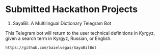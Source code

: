 # Submitted Hackathon Projects

1. SayaBil: A Multilingual Dictionary Telegram Bot

This Telegram bot will return to the user technical definitions in Kyrgyz, given a search term in Kyrgyz, Russian, or English.

`https://github.com/baielvegas/SayaBilBot`

